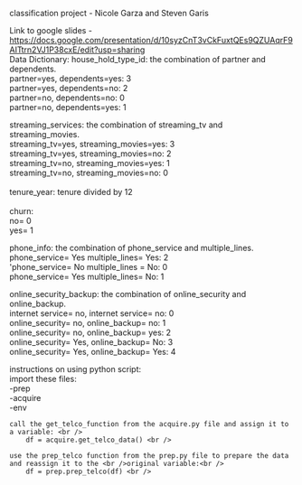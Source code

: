 classification project - Nicole Garza and Steven Garis<br />

Link to google slides - https://docs.google.com/presentation/d/10syzCnT3vCkFuxtQEs9QZUAqrF9AITtrn2VJ1P38cxE/edit?usp=sharing
<br />
Data Dictionary: 
house_hold_type_id: the combination of partner and dependents. <br />
    partner=yes, dependents=yes: 3<br />
    partner=yes, dependents=no: 2<br />
    partner=no, dependents=no: 0<br />
    partner=no, dependents=yes: 1<br />

streaming_services: the combination of streaming_tv and streaming_movies.<br />
    streaming_tv=yes, streaming_movies=yes: 3<br />
    streaming_tv=yes, streaming_movies=no: 2<br />
    streaming_tv=no, streaming_movies=yes: 1<br />
    streaming_tv=no, streaming_movies=no: 0<br />
<br />
tenure_year: tenure divided by 12<br />
<br />
churn: <br />
    no= 0<br />
    yes= 1<br />

phone_info: the combination of phone_service and multiple_lines.<br />
    phone_service= Yes multiple_lines= Yes: 2<br />
    'phone_service= No multiple_lines = No: 0<br />
    phone_service= Yes multiple_lines= No: 1<br />

online_security_backup: the combination of online_security and online_backup.<br />
    internet service= no, internet service= no: 0<br />
    online_security= no, online_backup= no: 1<br />
    online_security= no, online_backup= yes: 2<br />
    online_security= Yes, online_backup= No: 3<br />
    online_security= Yes, online_backup= Yes: 4<br />

instructions on using python script:<br />
    import these files:<br />
        -prep<br />
        -acquire<br />
        -env<br />

    call the get_telco_function from the acquire.py file and assign it to a variable: <br />
        df = acquire.get_telco_data() <br />

    use the prep_telco function from the prep.py file to prepare the data and reassign it to the <br />original variable:<br />
        df = prep.prep_telco(df) <br />

